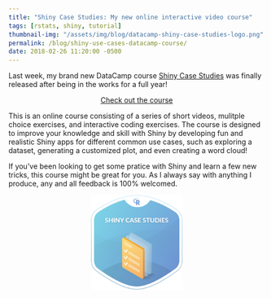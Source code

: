 ```yaml
---
title: "Shiny Case Studies: My new online interactive video course"
tags: [rstats, shiny, tutorial]
thumbnail-img: "/assets/img/blog/datacamp-shiny-case-studies-logo.png"
permalink: /blog/shiny-use-cases-datacamp-course/
date: 2018-02-26 11:20:00 -0500
---
```


Last week, my brand new DataCamp course [Shiny Case Studies](https://www.datacamp.com/courses/case-studies-building-web-applications-with-shiny-in-r) was finally released after being in the works for a full year!

<div style="text-align:center;">
  <a class="btn btn-lg btn-cta" href="https://www.datacamp.com/courses/case-studies-building-web-applications-with-shiny-in-r">Check out the course</a>
</div>

This is an online course consisting of a series of short videos, mulitple choice exercises, and interactive coding exercises. The course is designed to improve your knowledge and skill with Shiny by developing fun and realistic Shiny apps for different common use cases, such as exploring a dataset, generating a customized plot, and even creating a word cloud!

If you've been looking to get some pratice with Shiny and learn a few new tricks, this course might be great for you. As I always say with anything I produce, any and all feedback is 100% welcomed.

<div style="text-align:center;">
  <a href="/assets/img/blog/datacamp-shiny-case-studies-logo.png">
    <img src="/assets/img/blog/datacamp-shiny-case-studies-logo.png" alt="course logo" style="width: 180px;">
  </a>
</div>
<br/>
